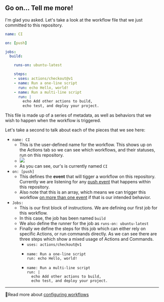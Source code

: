 ## Go on... Tell me more!

I'm glad you asked.  Let's take a look at the workflow file that we just committed to this repository.

```yaml
name: CI

on: [push]

jobs:
  build:

    runs-on: ubuntu-latest

    steps:
    - uses: actions/checkout@v1
    - name: Run a one-line script
      run: echo Hello, world!
    - name: Run a multi-line script
      run: |
        echo Add other actions to build,
        echo test, and deploy your project.
```

This file is made up of a series of metadata, as well as behaviors that we wish to happen when the workflow is triggered.

Let's take a second to talk about each of the pieces that we see here:

- `name: CI`
  - This is the user-defined name for the workflow.  This shows up on the Actions tab so we can see which workflows, and their statuses, run on this repository.
  - ![](https://i.imgur.com/KIFh6kk.png)
  - As you can see, our's is currently named `CI`
- `on: [push]`
  - This defines the **event** that will tigger a workflow on this repository.  Currently we are listening for any [push event](https://developer.github.com/v3/activity/events/types/#pushevent) that happens within this repository.
  - Also note that this is an array, which means we can trigger this workflow [on more than one event](https://help.github.com/en/actions/automating-your-workflow-with-github-actions/events-that-trigger-workflows#about-workflow-events) if that is our intended behavior.
- `Jobs:`
  - This is our first block of instructions.  We are defining our first job for this workflow.
  - In this case, the job has been named `build`
  - We also define the runner for the job as `runs-on: ubuntu-latest`
  - Finally we define the steps for this job which can either rely on specific Actions, or run commands directly.  As we can see there are three steps which show a mixed usage of Actions and Commands.
    - `uses: actions/checkout@v1`
    - ```
      name: Run a one-line script
      run: echo Hello, world!
    - ```
      name: Run a multi-line script
      run: |
        echo Add other actions to build,
        echo test, and deploy your project.
        ```

---

📖Read more about [configuring workflows](https://help.github.com/en/actions/automating-your-workflow-with-github-actions/configuring-workflows)
    